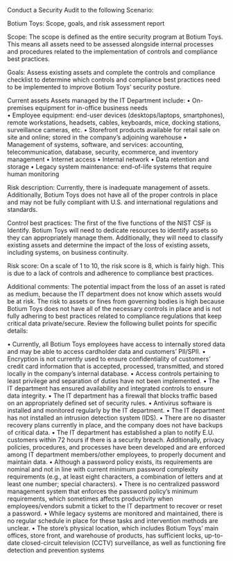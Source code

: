 Conduct a Security Audit to the following Scenario:

Botium Toys: Scope, goals, and risk assessment report

Scope: The scope is defined as the entire security program at Botium Toys. This means all assets need to be assessed alongside internal processes and procedures related to the implementation of controls and compliance best practices.

Goals: Assess existing assets and complete the controls and compliance checklist to determine which controls and compliance best practices need to be implemented to  improve Botium Toys’ security posture.

Current assets
Assets managed by the IT Department include: 
    • On-premises equipment for in-office business needs  
    • Employee equipment: end-user devices (desktops/laptops, smartphones), remote workstations, headsets, cables, keyboards, mice, docking stations, surveillance cameras, etc.
    • Storefront products available for retail sale on site and online; stored in the company’s adjoining warehouse
    • Management of systems, software, and services: accounting, telecommunication, database, security, ecommerce, and inventory management
    • Internet access
    • Internal network
    • Data retention and storage
    • Legacy system maintenance: end-of-life systems that require human monitoring 

Risk description:
Currently, there is inadequate management of assets. Additionally, Botium Toys does not have all of the proper controls in place and may not be fully compliant with U.S. and international regulations and standards. 

Control best practices:
The first of the five functions of the NIST CSF is Identify. Botium Toys will need to dedicate resources to identify assets so they can appropriately manage them. Additionally, they will need to classify existing assets and determine the impact of the loss of existing assets, including systems, on business continuity.

Risk score:
On a scale of 1 to 10, the risk score is 8, which is fairly high. This is due to a lack of controls and adherence to compliance best practices.

Additional comments:
The potential impact from the loss of an asset is rated as medium, because the IT department does not know which assets would be at risk. The risk to assets or fines from governing bodies is high because Botium Toys does not have all of the necessary controls in place and is not fully adhering to best practices related to compliance regulations that keep critical data private/secure. Review the following bullet points for specific details:

  • Currently, all Botium Toys employees have access to internally stored data and may be able to access cardholder data and customers’ PII/SPII.
  • Encryption is not currently used to ensure confidentiality of customers’ credit card information that is accepted, processed, transmitted, and stored locally in the company’s internal database. 
  • Access controls pertaining to least privilege and separation of duties have not been implemented.
  • The IT department has ensured availability and integrated controls to ensure data integrity.
  • The IT department has a firewall that blocks traffic based on an appropriately defined set of security rules.
  • Antivirus software is installed and monitored regularly by the IT department. 
  • The IT department has not installed an intrusion detection system (IDS).
  • There are no disaster recovery plans currently in place, and the company does not have backups of critical data. 
  • The IT department has established a plan to notify E.U. customers within 72 hours if there is a security breach. Additionally, privacy policies, procedures, and processes have been developed and are enforced among IT department members/other employees, to properly document and maintain data.
  • Although a password policy exists, its requirements are nominal and not in line with current minimum password complexity requirements (e.g., at least eight characters, a combination of letters and at least one number; special characters). 
  • There is no centralized password management system that enforces the password policy’s minimum requirements, which sometimes affects productivity when employees/vendors submit a ticket to the IT department to recover or reset a password.
  • While legacy systems are monitored and maintained, there is no regular schedule in place for these tasks and intervention methods are unclear.
  • The store’s physical location, which includes Botium Toys’ main offices, store front, and warehouse of products, has sufficient locks, up-to-date closed-circuit television (CCTV) surveillance, as well as functioning fire detection and prevention systems



